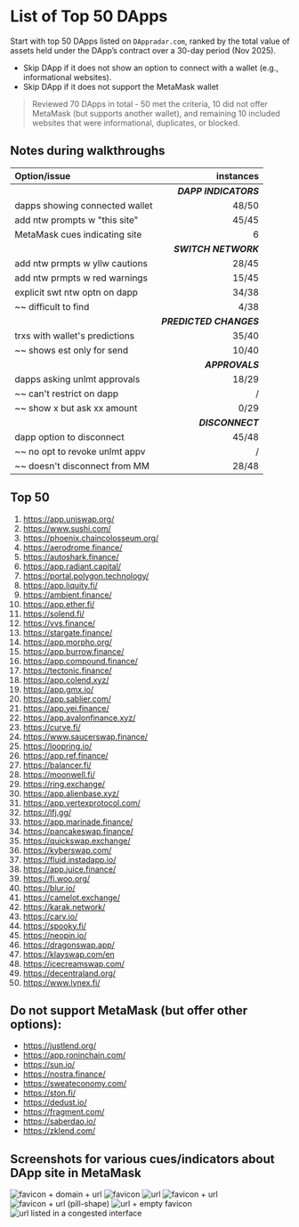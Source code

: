 # List of Top 50 DApps

Start with top 50 DApps listed on `DAppradar.com`, ranked by the total value of assets held under the DApp’s contract over a 30-day period (Nov 2025).
- Skip DApp if it does not show an option to connect with a wallet (e.g., informational websites).
- Skip DApp if it does not support the MetaMask wallet

> Reviewed 70 DApps in total - 50 met the criteria, 10 did not offer MetaMask (but supports another wallet), and remaining 10 included websites that were informational, duplicates, or blocked.

## Notes during walkthroughs

| Option/issue                   | instances  |
| :----------------------------- | ---------: |
||                      ***DAPP INDICATORS*** |
| dapps showing connected wallet | 48/50      |
| add ntw prompts w "this site"  | 45/45      |
| MetaMask cues indicating site  | 6          |
||                       ***SWITCH NETWORK*** |
| add ntw prmpts w yllw cautions | 28/45      |
| add ntw prmpts w red warnings  | 15/45      |
| explicit swt ntw optn on dapp  | 34/38      |
| ~~ difficult to find           | 4/38       |
||                    ***PREDICTED CHANGES*** |
| trxs with wallet's predictions | 35/40      |
| ~~ shows est only for send     | 10/40      |
||                            ***APPROVALS*** |
| dapps asking unlmt approvals   | 18/29      |
| ~~ can't restrict on dapp      |  /         |
| ~~ show x but ask xx amount    | 0/29       |
||                           ***DISCONNECT*** |
| dapp option to disconnect      | 45/48      |
| ~~ no opt to revoke unlmt appv |  /         |
| ~~ doesn't disconnect from MM  | 28/48      |


## Top 50
1. https://app.uniswap.org/
2. https://www.sushi.com/
3. https://phoenix.chaincolosseum.org/
4. https://aerodrome.finance/
5. https://autoshark.finance/
6. https://app.radiant.capital/
7. https://portal.polygon.technology/
8. https://app.liquity.fi/
9. https://ambient.finance/
10. https://app.ether.fi/
11. https://solend.fi/
12. https://vvs.finance/
13. https://stargate.finance/
14. https://app.morpho.org/
15. https://app.burrow.finance/
16. https://app.compound.finance/
17. https://tectonic.finance/
18. https://app.colend.xyz/
19. https://app.gmx.io/
20. https://app.sablier.com/
21. https://app.yei.finance/
22. https://app.avalonfinance.xyz/
23. https://curve.fi/
24. https://www.saucerswap.finance/
25. https://loopring.io/
26. https://app.ref.finance/
27. https://balancer.fi/
28. https://moonwell.fi/
29. https://ring.exchange/
30. https://app.alienbase.xyz/
31. https://app.vertexprotocol.com/
32. https://lfj.gg/
33. https://app.marinade.finance/
34. https://pancakeswap.finance/
35. https://quickswap.exchange/
36. https://kyberswap.com/
37. https://fluid.instadapp.io/
38. https://app.juice.finance/
39. https://fi.woo.org/
40. https://blur.io/
41. https://camelot.exchange/
42. https://karak.network/
43. https://carv.io/
44. https://spooky.fi/
45. https://neopin.io/
46. https://dragonswap.app/
47. https://klayswap.com/en
48. https://icecreamswap.com/
49. https://decentraland.org/
50. https://www.lynex.fi/


## Do not support MetaMask (but offer other options):
- https://justlend.org/
- https://app.roninchain.com/
- https://sun.io/
- https://nostra.finance/
- https://sweateconomy.com/
- https://ston.fi/
- https://dedust.io/
- https://fragment.com/
- https://saberdao.io/
- https://zklend.com/


## Screenshots for various cues/indicators about DApp site in MetaMask
![favicon + domain + url](image.png)
![favicon](image-1.png)
![url](image-2.png)
![favicon + url](image-3.png)
![favicon + url (pill-shape)](image-4.png)
![url + empty favicon](image-5.png)
![url listed in a congested interface](image-6.png) <!-- ![url in sign msg request](image-7.png) --> <!-- ![wallet](Second%20Group/image-93.png) -->